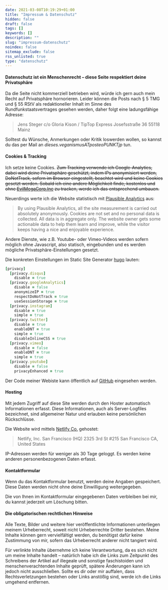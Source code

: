 ```yaml
---
date: 2021-03-08T10:19:29+01:00
title: "Impressum & Datenschutz"
hidden: false
draft: false
tags: []
keywords: []
description: ""
slug: "impressum-datenschutz"
noindex: false
sitemap_exclude: false
rss_unlisted: true
type: "datenschutz"
---
```



#### Datenschutz ist ein Menschenrecht – diese Seite respektiert deine Privatsphäre

Da die Seite nicht kommerziell betrieben wird, würde ich gern auch mein Recht auf Privatsphäre hornorieren. Leider können die Posts nach § 5 TMG und § 55 RStV als redaktioneller Inhalt im Sinne des Rundfunkstaatsvertrages gesehen werden, daher folgt eine ladungsfähige Adresse:

>Jens Steger
c/o Gloria Kison /
TipTop Express
Josefsstraße 36
55118 Mainz

Solltest du Wünsche, Anmerkungen oder Kritik loswerden wollen, so kannst du das per Mail an *dieses.veganismusATposteoPUNKTjp* tun.

#### Cookies & Tracking

Ich setze keine Cookies. ~~Zum Tracking verwende ich Google-Analytics, dabei wird deine Privatsphäre geschützt, indem IPs anonymisiert werden, DoNotTrack, sofern im Browser eingestellt, beachtet wird und keine Cookies gesetzt werden. Sobald ich eine andere Möglichkeit finde, kostenlos und ohne [EvilMegaCorp.Inc](https://analytics.google.com/) zu tracken, werde ich das entsprechend umbauen.~~

Neuerdings werte ich die Website statistisch mit [Plausible Analytics](https://plausible.io/privacy-focused-web-analytics) aus:

>By using Plausible Analytics, all the site measurement is carried out absolutely anonymously. Cookies are not set and no personal data is collected. All data is in aggregate only. The website owner gets some actionable data to help them learn and improve, while the visitor keeps having a nice and enjoyable experience.

Andere Dienste, wie z.B. Youtube- oder Vimeo-Videos werden sofern möglich ohne Javascript, also statisch, eingebunden und es werden mögliche Privatsphäre-Einstellungen gesetzt.

Die konkreten Einstellungen im Static Site Generator [hugo](https://gohugo.io/about/hugo-and-gdpr/) lauten:

```ruby
[privacy]
  [privacy.disqus]
    disable = true
  [privacy.googleAnalytics]
    disable = false
    anonymizeIP = true
    respectDoNotTrack = true
    useSessionStorage = true
  [privacy.instagram]
    disable = true
    simple = true
  [privacy.twitter]
    disable = true
    enableDNT = true
    simple = true
    disableInlineCSS = true
  [privacy.vimeo]
    disable = false
    enableDNT = true
    simple = true
  [privacy.youtube]
    disable = false
    privacyEnhanced = true
```

Der Code meiner Webiste kann öffentlich auf [GitHub](https://github.com/js32/vgnsm-zozo) eingesehen werden.

#### Hosting

Mit jedem Zugriff auf diese Site werden durch den Hoster automatisch Informationen erfasst. Diese Informationen, auch als Server-Logfiles bezeichnet, sind allgemeiner Natur und erlauben keine persönlichen Rückschlüsse.

Die Website wird mittels [Netlify Co.](https://www.netlify.com/gdpr-ccpa) gehostet:

> Netlify, Inc.
San Francisco (HQ)
2325 3rd St #215
San Francisco
CA, United States

IP-Adressen werden für weniger als 30 Tage geloggt. Es werden keine anderen personenbezogenen Daten erfasst.

#### Kontaktformular

Wenn du das  Kontaktformular benutzt, werden deine Angaben gespeichert. Diese Daten werden nicht ohne deine Einwilligung weitergegeben.

Die von Ihnen im Kontaktformular eingegebenen Daten verbleiben bei mir, du kannst jederzeit um Löschung bitten.

#### Die obligatorischen rechtlichen Hinweise

Alle Texte, Bilder und weitere hier veröffentlichte Informationen unterliegen meinem Urheberrecht, soweit nicht Urheberrechte Dritter bestehen. Meine Inhalte können gern vervielfältigt werden, du benötigst dafür keine Zustimmung von mir, sofern das Urheberrecht anderer nicht tangiert wird.

Für verlinkte Inhalte übernehme ich keine Verantwortung, da es sich nicht um meine Inhalte handelt – natürlich habe ich die Links zum Zeitpunkt des Schreibens der Artikel auf illegeale und sonstige faschistoiden und menschenverachtenden Inhalte geprüft, spätere Änderungen kann ich jedoch nicht ausschließen. Sollte es dir oder mir auffalen, dass Rechtsverletzungen bestehen oder Links anstößig sind, werde ich die Links umgehend entfernen.
